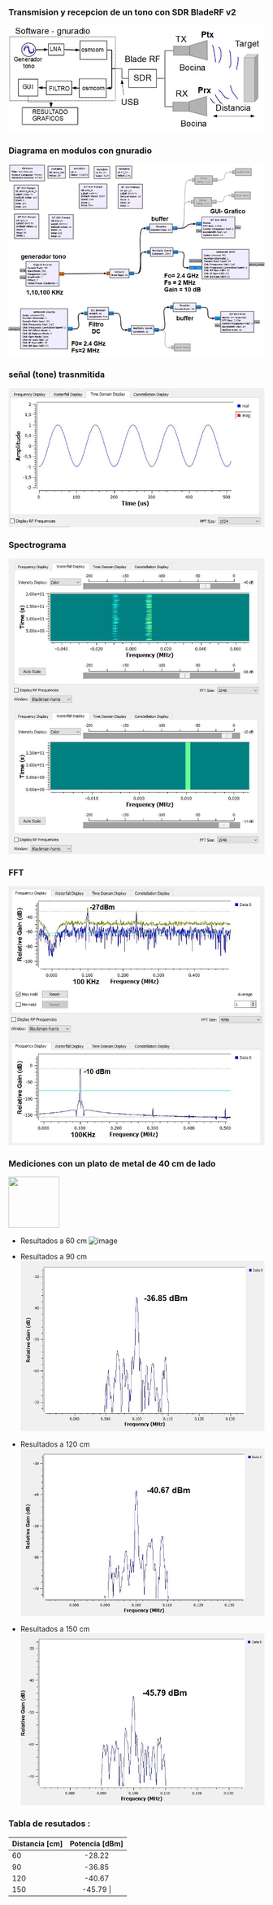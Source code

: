 ### Transmision y recepcion de un tono con  SDR BladeRF v2
![image](BladeRF_tx_rx_tone/balderf_tx_rx_tone_diagrama1.JPG)

### Diagrama en modulos con gnuradio
![image](BladeRF_tx_rx_tone/balderf_tx_rx_tone_gui_sch.JPG)

### señal (tone) trasnmitida 
![image](BladeRF_tx_rx_tone/balderf_tx_rx_tone_gui_00.JPG)

### Spectrograma
![image](BladeRF_tx_rx_tone/balderf_tx_rx_tone_gui_01.JPG)

### FFT
![image](BladeRF_tx_rx_tone/balderf_tx_rx_tone_gui_03.JPG)

### Mediciones con un plato de metal de 40 cm de lado

<img src="https://your-image-url.type" width="100" height="100">

- Resultados a 60 cm 
![image]("BladeRF_tx_rx_tone/mediciones/balderf_tx_rx_tone_potencia2_60_cm.JPG")

- Resultados a 90 cm 
![image](BladeRF_tx_rx_tone/mediciones/balderf_tx_rx_tone_potencia2_90_cm.JPG)

- Resultados a 120 cm 
![image](BladeRF_tx_rx_tone/mediciones/balderf_tx_rx_tone_potencia2_120_cm.JPG)

- Resultados a 150 cm 
![image](BladeRF_tx_rx_tone/mediciones/balderf_tx_rx_tone_potencia2_150_cm.JPG)

### Tabla de resutados :

|  Distancia  [cm]  | Potencia [dBm]   |
| :---------------- | :--------------: | 
|        60         |     -28.22       | 
|        90         |     -36.85       | 
|       120         |     -40.67       | 
|       150         |     -45.79      \| 

